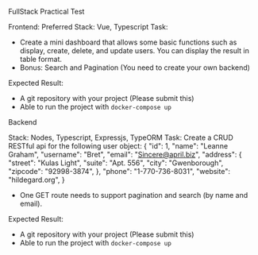FullStack Practical Test

Frontend:
Preferred Stack: Vue, Typescript
Task:
-  Create a mini dashboard that allows some basic functions such as display, create, delete, and update users. You can display the result in table format.
- Bonus: Search and Pagination
(You need to create your own backend)

Expected Result: 
- A git repository with your project (Please submit this)
- Able to run the project with `docker-compose up`


Backend


Stack: Nodes, Typescript, Expressjs, TypeORM
Task: Create a CRUD RESTful api for the following user object:
{
"id": 1,
"name": "Leanne Graham",
"username": "Bret",
"email": "Sincere@april.biz",
"address": {
"street": "Kulas Light",
"suite": "Apt. 556",
"city": "Gwenborough",
"zipcode": "92998-3874",
},
"phone": "1-770-736-8031",
"website": "hildegard.org",
}
- One GET route needs to support pagination and search (by name and email).

Expected Result: 
- A git repository with your project (Please submit this)
- Able to run the project with `docker-compose up`
